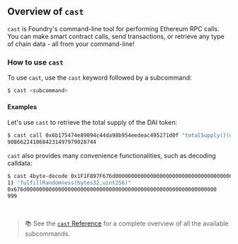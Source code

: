 ## Overview of `cast`

`cast` is Foundry's command-line tool for performing Ethereum RPC calls. You can make smart contract calls, send transactions, or retrieve any type of chain data - all from your command-line!

### How to use `cast`

To use `cast`, use the `cast` keyword followed by a subcommand:
```bash
$ cast <subcommand>
```

#### Examples

Let's use `cast` to retrieve the total supply of the DAI token:
```bash
$ cast call 0x6b175474e89094c44da98b954eedeac495271d0f "totalSupply()(uint256)" --rpc-url <your_rpc_url>
9086622410684231497979028744
```
`cast` also provides many convenience functionalities, such as decoding calldata:
```bash
$ cast 4byte-decode 0x1F1F897F676d00000000000000000000000000000000000000000000000000000000000000000000000000000000000000000000000000000000000000000000000003e7
1) "fulfillRandomness(bytes32,uint256)"
0x676d000000000000000000000000000000000000000000000000000000000000
999
```
<br>

> 📚 See the [`cast` Reference](../reference/cast.md) for a complete overview of all the available subcommands.